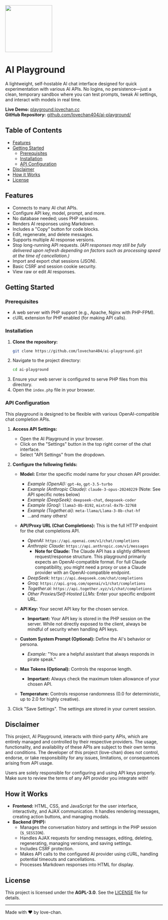 <img src="https://github.com/user-attachments/assets/3f76a96a-ac3e-46ff-9665-ac1eae92ab59" width="150" height="150">

# AI Playground

A lightweight, self-hostable AI chat interface designed for quick experimentation with various AI APIs. No logins, no persistence—just a clean, temporary sandbox where you can test prompts, tweak AI settings, and interact with models in real time.

**Live Demo:** [playground.lovechan.cc](https://playground.lovechan.cc/)  
**GitHub Repository:** [github.com/lovechan404/ai-playground/](https://github.com/lovechan404/ai-playground/)


## Table of Contents
- [Features](#features)
- [Getting Started](#getting-started)
  - [Prerequisites](#prerequisites)
  - [Installation](#installation)
  - [API Configuration](#api-configuration)
- [Disclaimer](#disclaimer)
- [How it Works](#how-it-works)
- [License](#license)


## Features

* Connects to many AI chat APIs.
* Configure API key, model, prompt, and more.
* No database needed; uses PHP sessions.
* Renders AI responses using Markdown.
* Includes a "Copy" button for code blocks.
* Edit, regenerate, and delete messages.
* Supports multiple AI response versions.
* Stop long-running API requests. _(API responses may still be fully delivered upon refresh depending on factors such as processing speed at the time of cancellation.)_
* Import and export chat sessions (JSON).
* Basic CSRF and session cookie security.
* View raw or edit AI responses.

## Getting Started

### Prerequisites

* A web server with PHP support (e.g., Apache, Nginx with PHP-FPM).
* cURL extension for PHP enabled (for making API calls).

### Installation

1.  **Clone the repository:**
    ```bash
    git clone https://github.com/lovechan404/ai-playground.git
    ```
2.  Navigate to the project directory:
    ```bash
    cd ai-playground
    ```
3.  Ensure your web server is configured to serve PHP files from this directory.
4.  Open the `index.php` file in your browser.

### API Configuration

This playground is designed to be flexible with various OpenAI-compatible chat completion APIs.

1.  **Access API Settings:**
    * Open the AI Playground in your browser.
    * Click on the "Settings" button in the top right corner of the chat interface.
    * Select "API Settings" from the dropdown.

2.  **Configure the following fields:**

    * **Model:** Enter the specific model name for your chosen API provider.
        * *Example (OpenAI):* `gpt-4o`, `gpt-3.5-turbo`
        * *Example (Anthropic Claude):* `claude-3-opus-20240229` (Note: See API specific notes below)
        * *Example (DeepSeek):* `deepseek-chat`, `deepseek-coder`
        * *Example (Groq):* `llama3-8b-8192`, `mixtral-8x7b-32768`
        * *Example (Together.ai):* `meta-llama/Llama-3-8b-chat-hf`
        * ...and many others!

    * **API/Proxy URL (Chat Completions):** This is the full HTTP endpoint for the chat completions API.
        * *OpenAI:* `https://api.openai.com/v1/chat/completions`
        * *Anthropic Claude:* `https://api.anthropic.com/v1/messages`
            * **Note for Claude:** The Claude API has a slightly different request/response structure. This playground primarily expects an OpenAI-compatible format. For full Claude compatibility, you might need a proxy or use a Claude provider with an OpenAI-compatible endpoint.
        * *DeepSeek:* `https://api.deepseek.com/chat/completions`
        * *Groq:* `https://api.groq.com/openai/v1/chat/completions`
        * *Together.ai:* `https://api.together.xyz/v1/chat/completions`
        * *Other Proxies/Self-Hosted LLMs:* Enter your specific endpoint URL.

    * **API Key:** Your secret API key for the chosen service.
        * **Important:** Your API key is stored in the PHP session on the server. While not directly exposed to the client, always be mindful of security when handling API keys.

    * **Custom System Prompt (Optional):** Define the AI's behavior or persona.
        * *Example:* "You are a helpful assistant that always responds in pirate speak."

    * **Max Tokens (Optional):** Controls the response length.
        * **Important:** Always check the maximum token allowance of your chosen API.

    * **Temperature:** Controls response randomness (0.0 for deterministic, up to 2.0 for highly creative).

3.  Click "Save Settings". The settings are stored in your current session.

## Disclaimer

This project, AI Playground, interacts with third-party APIs, which are entirely managed and controlled by their respective providers. The usage, functionality, and availability of these APIs are subject to their own terms and conditions. The developer of this project (love-chan) does not control, endorse, or take responsibility for any issues, limitations, or consequences arising from API usage.

Users are solely responsible for configuring and using API keys properly. Make sure to review the terms of any API provider you integrate with!

## How it Works

* **Frontend:** HTML, CSS, and JavaScript for the user interface, interactivity, and AJAX communication. It handles rendering messages, creating action buttons, and managing modals.
* **Backend (PHP):**
    * Manages the conversation history and settings in the PHP session (`$_SESSION`).
    * Handles AJAX requests for sending messages, editing, deleting, regenerating, managing versions, and saving settings.
    * Includes CSRF protection.
    * Makes API calls to the configured AI provider using cURL, handling potential timeouts and cancellations.
    * Processes Markdown responses into HTML for display.


## License

This project is licensed under the **AGPL-3.0**. See the [LICENSE](LICENSE) file for details.

---

Made with ❤️ by love-chan.
